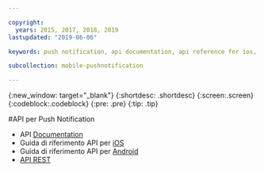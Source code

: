 ```yaml
---

copyright:
  years: 2015, 2017, 2018, 2019
lastupdated: "2019-06-06"

keywords: push notification, api documentation, api reference for ios, api reference for android, rest api

subcollection: mobile-pushnotification

---
```


{:new_window: target="_blank"}
{:shortdesc: .shortdesc}
{:screen:.screen}
{:codeblock:.codeblock}
{:pre: .pre}
{:tip: .tip}

#API per Push Notification

 - API [Documentation](https://cloud.ibm.com/apidocs/push-notifications)
 - Guida di riferimento API per [iOS](http://ibm-bluemix-mobile-services.github.io/API-docs/client-SDK/BMSPush/Swift/index.html)
 - Guida di riferimento API per [Android](https://www.javadoc.io/doc/com.ibm.mobilefirstplatform.clientsdk.android/push/3.7.4)
 - [API REST](https://eu-gb.imfpush.cloud.ibm.com/imfpush/) 
